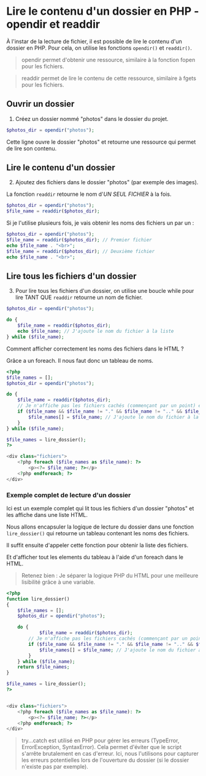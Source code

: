 # Lire le contenu d'un dossier en PHP - opendir et readdir
À l'instar de la lecture de fichier, il est possible de lire le contenu d'un dossier en PHP.
Pour cela, on utilise les fonctions `opendir()` et `readdir()`.

> opendir permet d'obtenir une ressource, similaire à la fonction fopen pour les fichiers.

> readdir permet de lire le contenu de cette ressource, similaire à fgets pour les fichiers.

## Ouvrir un dossier

1. Créez un dossier nommé "photos" dans le dossier du projet.

```php
$photos_dir = opendir("photos");
```
Cette ligne ouvre le dossier "photos" et retourne une ressource qui permet de lire son contenu.

## Lire le contenu d'un dossier

2. Ajoutez des fichiers dans le dossier "photos" (par exemple des images).

La fonction `readdir` retourne le nom d'*UN SEUL FICHIER* à la fois.
```php
$photos_dir = opendir("photos");
$file_name = readdir($photos_dir);
```

Si je l'utilise plusieurs fois, je vais obtenir les noms des fichiers un par un :
```php
$photos_dir = opendir("photos");
$file_name = readdir($photos_dir); // Premier fichier
echo $file_name . "<br>";
$file_name = readdir($photos_dir); // Deuxième fichier
echo $file_name . "<br>";
```

## Lire tous les fichiers d'un dossier
3. Pour lire tous les fichiers d'un dossier, on utilise une boucle while pour lire TANT QUE `readdir` retourne un nom de fichier.

```php
$photos_dir = opendir("photos");

do {
    $file_name = readdir($photos_dir);
    echo $file_name; // J'ajoute le nom du fichier à la liste
} while ($file_name);
```

Comment afficher correctement les noms des fichiers dans le HTML ?

Grâce a un foreach. Il nous faut donc un tableau de noms.
```php
<?php
$file_names = [];
$photos_dir = opendir("photos");

do {
    $file_name = readdir($photos_dir);
    // Je n'affiche pas les fichiers cachés (commençant par un point) et les répertoires spéciaux "." et ".."
    if ($file_name && $file_name != "." && $file_name != ".." && $file_name != "/") {
        $file_names[] = $file_name; // J'ajoute le nom du fichier à la liste
    }
} while ($file_name);

$file_names = lire_dossier();
?>

<div class="fichiers">
    <?php foreach ($file_names as $file_name): ?>
        <p><?= $file_name; ?></p>
    <?php endforeach; ?>
</div>
```

### Exemple complet de lecture d'un dossier
Ici est un exemple complet qui lit tous les fichiers d'un dossier "photos" et les affiche dans une liste HTML.

Nous allons encapsuler la logique de lecture du dossier dans une fonction `lire_dossier()` qui retourne un tableau contenant les noms des fichiers.

Il suffit ensuite d'appeler cette fonction pour obtenir la liste des fichiers.

Et d'afficher tout les elements du tableau à l'aide d'un foreach dans le HTML.

> Retenez bien : Je séparer la logique PHP du HTML pour une meilleure lisibilité grâce à une variable.

```php
<?php
function lire_dossier()
{
    $file_names = [];
    $photos_dir = opendir("photos");

    do {
            $file_name = readdir($photos_dir);
        // Je n'affiche pas les fichiers cachés (commençant par un point) et les répertoires spéciaux "." et ".."
        if ($file_name && $file_name != "." && $file_name != ".." && $file_name != "/") {
            $file_names[] = $file_name; // J'ajoute le nom du fichier à la liste
        }
    } while ($file_name);
    return $file_names;
}

$file_names = lire_dossier();
?> 


<div class="fichiers">
    <?php foreach ($file_names as $file_name): ?>
        <p><?= $file_name; ?></p>
    <?php endforeach; ?>
</div>
```

> try...catch est utilisé en PHP pour gérer les erreurs (TypeError, ErrorException, SyntaxError). Cela permet d'éviter que le script s'arrête brutalement en cas d'erreur. Ici, nous l'utilisons pour capturer les erreurs potentielles lors de l'ouverture du dossier (si le dossier n'existe pas par exemple).

